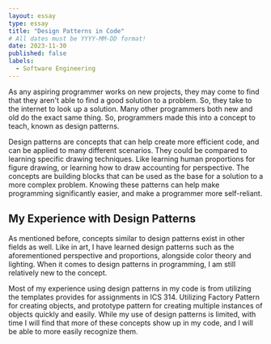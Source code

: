 ```yaml
---
layout: essay
type: essay
title: "Design Patterns in Code"
# All dates must be YYYY-MM-DD format!
date: 2023-11-30
published: false
labels:
  - Software Engineering
---
```


As any aspiring programmer works on new projects, they may come to find that they aren't able to find a good solution to a problem. So, they take to the internet to look up a solution. Many other programmers both new and old do the exact same thing. So, programmers made this into a concept to teach, known as design patterns.

Design patterns are concepts that can help create more efficient code, and can be applied to many different scenarios. They could be compared to learning specific drawing techniques. Like learning human proportions for figure drawing, or learning how to draw accounting for perspective. The concepts are building blocks that can be used as the base for a solution to a more complex problem. Knowing these patterns can help make programming significantly easier, and make a programmer more self-reliant.

## My Experience with Design Patterns
As mentioned before, concepts similar to design patterns exist in other fields as well. Like in art, I have learned design patterns such as the aforementioned perspective and proportions, alongside color theory and lighting. When it comes to design patterns in programming, I am still relatively new to the concept.

Most of my experience using design patterns in my code is from utilizing the templates provides for assignments in ICS 314. Utilizing Factory Pattern for creating objects, and prototype pattern for creating multiple instances of objects quickly and easily. While my use of design patterns is limited, with time I will find that more of these concepts show up in my code, and I will be able to more easily recognize them.
